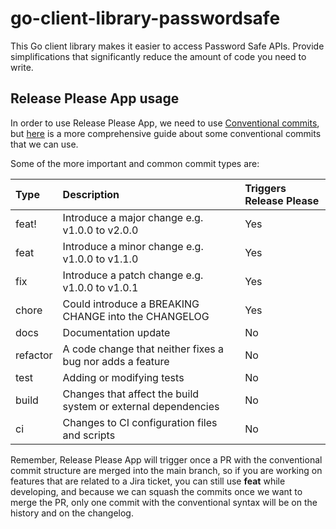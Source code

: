 # go-client-library-passwordsafe
This Go client library makes it easier to access Password Safe APIs. Provide simplifications that significantly reduce the amount of code you need to write.

## Release Please App usage

In order to use Release Please App, we need to use [Conventional commits](https://beyondtrust.atlassian.net/wiki/spaces/DEVOPS/pages/380699165/Releasing+Software#4.-Trigger-the-app), but [here](https://github.com/angular/angular/blob/22b96b9/CONTRIBUTING.md#type) is a more comprehensive guide about some conventional commits that we can use.

Some of the more important and common commit types are:

|Type    |Description                                                  |Triggers Release Please|
|:-------|:------------------------------------------------------------|:----------------------|
|feat!   |Introduce a major change e.g. v1.0.0 to v2.0.0               |Yes                    |
|feat    |Introduce a minor change e.g. v1.0.0 to v1.1.0               |Yes                    |
|fix     |Introduce a patch change e.g. v1.0.0 to v1.0.1               |Yes                    |
|chore   |Could introduce a BREAKING CHANGE into the CHANGELOG         |Yes                    |
|docs    |Documentation update                                         |No                     |
|refactor|A code change that neither fixes a bug nor adds a feature    |No                     |
|test    |Adding or modifying tests                                    |No                     |
|build   |Changes that affect the build system or external dependencies|No                     |
|ci      |Changes to CI configuration files and scripts                |No                     |

Remember, Release Please App will trigger once a PR with the conventional commit structure are merged into the main branch, so if you are working on features that are related to a Jira ticket, you can still use **feat** while developing, and because we can squash the commits once we want to merge the PR, only one commit with the conventional syntax will be on the history and on the changelog.